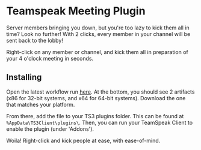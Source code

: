 # Teamspeak Meeting Plugin

Server members bringing you down, but you're too lazy to kick them all in time? Look no further! With 2 clicks, every member in your channel will be sent back to the lobby!

Right-click on any member or channel, and kick them all in preparation of your 4 o'clock meeting in seconds.

## Installing

Open the latest workflow run [here](https://github.com/kolbyd/meeting-teamspeak-plugin/actions/workflows/msbuild.yml). At the bottom, you should see 2 artifacts (x86 for 32-bit systems, and x64 for 64-bit systems). Download the one that matches your platform.

From there, add the file to your TS3 plugins folder. This can be found at `%AppData\TS3Client\plugins\`. Then, you can run your TeamSpeak Client to enable the plugin (under 'Addons').

Woila! Right-click and kick people at ease, with ease-of-mind.
